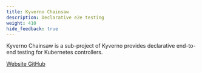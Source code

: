 ```yaml
---
title: Kyverno Chainsaw
description: Declarative e2e testing
weight: 410
hide_feedback: true
---
```


Kyverno Chainsaw is a sub-project of Kyverno provides declarative end-to-end testing for Kubernetes controllers.

<div class="mt-5 mx-auto">
	<a class="btn btn-lg btn-primary mr-3 mb-4" href="https://kyverno.github.io/chainsaw/">
		<i class="fa fa-book ml-2"></i> Website
	</a>
	<a class="btn btn-lg btn-secondary mr-3 mb-4" href="https://github.com/kyverno/chainsaw">
		<i class="fa-brands fa-github ml-2 "></i> GitHub
  	</a>	
</div>

